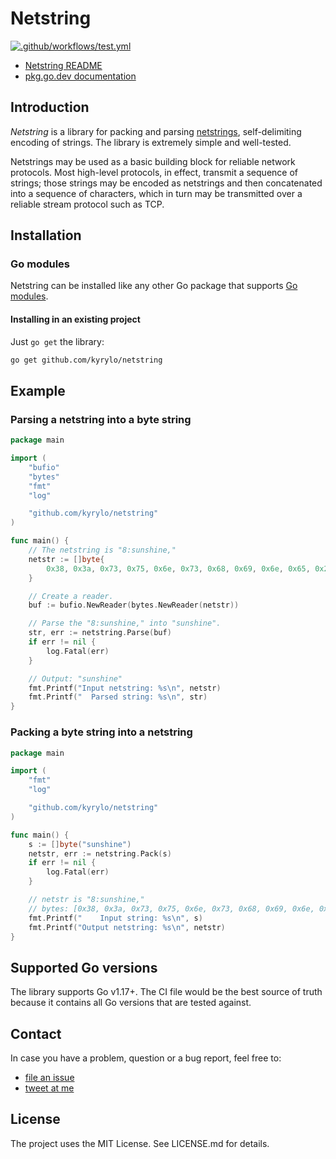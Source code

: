# Netstring

[![.github/workflows/test.yml](https://github.com/kyrylo/netstring/actions/workflows/test.yml/badge.svg?branch=master)](https://github.com/kyrylo/netstring/actions/workflows/test.yml)

- [Netstring README][netstring-github]
- [pkg.go.dev documentation][docs]

## Introduction

_Netstring_ is a library for packing and parsing [netstrings][netstring],
self-delimiting encoding of strings. The library is extremely simple and well-tested.

Netstrings may be used as a basic building block for reliable network protocols.
Most high-level protocols, in effect, transmit a sequence of strings; those
strings may be encoded as netstrings and then concatenated into a sequence of
characters, which in turn may be transmitted over a reliable stream protocol
such as TCP.

## Installation

### Go modules

Netstring can be installed like any other Go package that supports [Go
modules][go-mod].

#### Installing in an existing project

Just `go get` the library:

```sh
go get github.com/kyrylo/netstring
```

## Example

### Parsing a netstring into a byte string

```go
package main

import (
	"bufio"
	"bytes"
	"fmt"
	"log"

	"github.com/kyrylo/netstring"
)

func main() {
	// The netstring is "8:sunshine,"
	netstr := []byte{
		0x38, 0x3a, 0x73, 0x75, 0x6e, 0x73, 0x68, 0x69, 0x6e, 0x65, 0x2c,
	}

	// Create a reader.
	buf := bufio.NewReader(bytes.NewReader(netstr))

	// Parse the "8:sunshine," into "sunshine".
	str, err := netstring.Parse(buf)
	if err != nil {
		log.Fatal(err)
	}

	// Output: "sunshine"
	fmt.Printf("Input netstring: %s\n", netstr)
	fmt.Printf("  Parsed string: %s\n", str)
}
```

### Packing a byte string into a netstring

```go
package main

import (
	"fmt"
	"log"

	"github.com/kyrylo/netstring"
)

func main() {
	s := []byte("sunshine")
	netstr, err := netstring.Pack(s)
	if err != nil {
		log.Fatal(err)
	}

	// netstr is "8:sunshine,"
	// bytes: [0x38, 0x3a, 0x73, 0x75, 0x6e, 0x73, 0x68, 0x69, 0x6e, 0x65, 0x2c]
	fmt.Printf("    Input string: %s\n", s)
	fmt.Printf("Output netstring: %s\n", netstr)
}
```

## Supported Go versions

The library supports Go v1.17+. The CI file would be the best source of truth
because it contains all Go versions that are tested against.

## Contact

In case you have a problem, question or a bug report, feel free to:

- [file an issue][issues]
- [tweet at me][twitter]

## License

The project uses the MIT License. See LICENSE.md for details.

[netstring-github]: https://github.com/kyrylo/netstring
[netstring]: https://cr.yp.to/proto/netstrings.txt
[semver2]: http://semver.org/spec/v2.0.0.html
[go-mod]: https://github.com/golang/go/wiki/Modules
[issues]: https://github.com/kyrylo/netstring/issues
[twitter]: https://twitter.com/kyrylosilin
[docs]: https://pkg.go.dev/github.com/kyrylo/netstring
